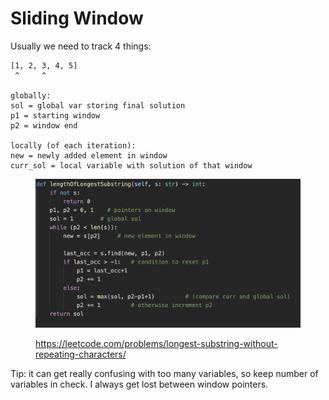 # Sliding Window



Usually we need to track 4 things:

```
[1, 2, 3, 4, 5]
 ^     ^

globally:
sol = global var storing final solution
p1 = starting window
p2 = window end

locally (of each iteration):
new = newly added element in window
curr_sol = local variable with solution of that window

```

<figure><img src="../../.gitbook/assets/image (3).png" alt=""><figcaption><p><a href="https://leetcode.com/problems/longest-substring-without-repeating-characters/">https://leetcode.com/problems/longest-substring-without-repeating-characters/</a></p></figcaption></figure>

Tip: it can get really confusing with too many variables, so keep number of variables in check. I always get lost between window pointers.&#x20;







